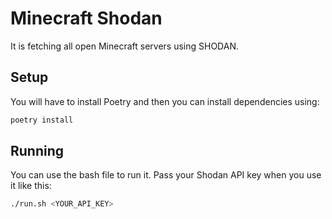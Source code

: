 # Minecraft Shodan

It is fetching all open Minecraft servers using SHODAN.

## Setup

You will have to install Poetry and then you can install dependencies using:

```bash
poetry install
```

## Running

You can use the bash file to run it. Pass your Shodan API key when you use it like this:

```bash
./run.sh <YOUR_API_KEY>
```
